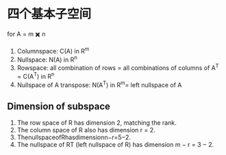 # 四个基本子空间

for A = m ✖️ n

1. Columnspace: C(A) in R<sup>m</sup>
2. Nullspace: N(A) in R<sup>n</sup>
3. Rowspace: all combination of rows = all combinations of columns of A<sup>T</sup> = C(A<sup>T</sup>) in R<sup>n</sup>
4. Nullspace of A transpose: N(A<sup>T</sup>) in R<sup>m</sup>= left nullspace of A

## Dimension of subspace

1. The row space of R has dimension 2, matching the rank.
2. The column space of R also has dimension r = 2.
3. ThenullspaceofRhasdimensionn−r=5−2.
4. The nullspace of RT (left nullspace of R) has dimension m − r = 3 − 2.

